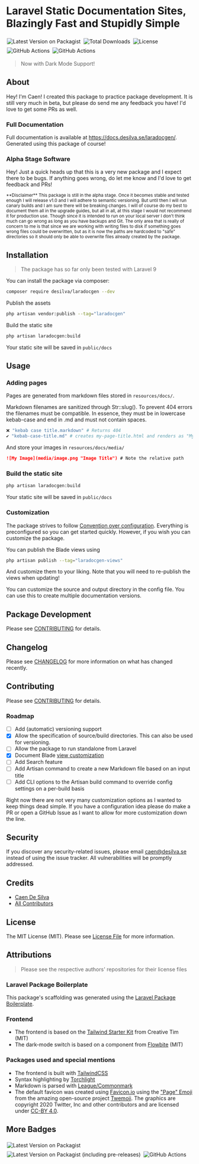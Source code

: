 # Laravel Static Documentation Sites, Blazingly Fast and Stupidly Simple

<p>
	<img style="display: inline; margin: 4px 2px;" src="https://img.shields.io/packagist/v/desilva/laradocgen" alt="Latest Version on Packagist">
	<img style="display: inline; margin: 4px 2px;" src="https://img.shields.io/packagist/dt/desilva/laradocgen" alt="Total Downloads">
	<img style="display: inline; margin: 4px 2px;" src="https://img.shields.io/packagist/l/desilva/laradocgen" alt="License">
	<img style="display: inline; margin: 4px 2px;" src="https://github.com/caendesilva/laradocgen/actions/workflows/php.yml/badge.svg" alt="GitHub Actions">
	<img style="display: inline; margin: 4px 2px;" src="https://github.com/caendesilva/Laradocgen/actions/workflows/laravel-tests.yml/badge.svg" alt="GitHub Actions">
</p>

> Now with Dark Mode Support!

## About

Hey! I'm Caen! I created this package to practice package development. It is still very much in beta, but please do send me any feedback you have! I'd love to get some PRs as well.

### Full Documentation
Full documentation is available at https://docs.desilva.se/laradocgen/. Generated using this package of course!

### Alpha Stage Software
Hey! Just a quick heads up that this is a very new package and I expect there to be bugs. If anything goes wrong, do let me know and I'd love to get feedback and PRs!

<small>
**Disclaimer**
This package is still in the alpha stage. Once it becomes stable and tested enough I will release v1.0 and I will adhere to semantic versioning. But until then I will run canary builds and I am sure there will be breaking changes. I will of course do my best to document them all in the upgrade guides, but all in all, at this stage I would not recommend it for production use. Though since it is intended to run on your local server I don't think much can go wrong as long as you have backups and Git. The only area that is really of concern to me is that since we are working with writing files to disk if something goes wrong files could be overwritten, but as it is now the paths are hardcoded to "safe" directories so it should only be able to overwrite files already created by the package.
</small>

## Installation
> The package has so far only been tested with Laravel 9

You can install the package via composer:
```bash
composer require desilva/laradocgen --dev
```

Publish the assets
```bash
php artisan vendor:publish --tag="laradocgen"
```

Build the static site
```bash
php artisan laradocgen:build
```
Your static site will be saved in `public/docs`

## Usage

### Adding pages
Pages are generated from markdown files stored in `resources/docs/`.

Markdown filenames are sanitized through Str::slug(). To prevent 404 errors the filenames must be compatible. In essence, they must be in lowercase kebab-case and end in .md and must not contain spaces.
```bash
❌ "kebab case title.markdown" # Returns 404
✔️ "kebab-case-title.md" # creates my-page-title.html and renders as "My Page Title" in the frontend
```

And store your images in `resources/docs/media/`
```markdown
![My Image](media/image.png "Image Title") # Note the relative path
```

### Build the static site
```bash
php artisan laradocgen:build
```
Your static site will be saved in `public/docs`

### Customization
The package strives to follow [Convention over configuration](https://en.wikipedia.org/wiki/Convention_over_configuration).
Everything is preconfigured so you can get started quickly. However, if you wish you can customize the package.

You can publish the Blade views using
```bash
php artisan publish --tag="laradocgen-views"
```
And customize them to your liking. Note that you will need to re-publish the views when updating!

You can customize the source and output directory in the config file.
You can use this to create multiple documentation versions.

## Package Development

Please see [CONTRIBUTING](CONTRIBUTING.md) for details.

## Changelog

Please see [CHANGELOG](CHANGELOG.md) for more information on what has changed recently.

## Contributing

Please see [CONTRIBUTING](CONTRIBUTING.md) for details.

### Roadmap
- [ ] Add (automatic) versioning support
- [x] Allow the specification of source/build directories. This can also be used for versioning.
- [ ] Allow the package to run standalone from Laravel
- [x] Document Blade [view customization](https://laravel.com/docs/9.x/packages#views)
- [ ] Add Search feature 
- [ ] Add Artisan command to create a new Markdown file based on an input title
- [ ] Add CLI options to the Artisan build command to override config settings on a per-build basis

Right now there are not very many customization options as I wanted to keep things dead simple.
If you have a configuration idea please do make a PR or open a GitHub Issue as I want to allow for more customization down the line.


## Security

If you discover any security-related issues, please email caen@desilva.se instead of using the issue tracker.
All vulnerabilities will be promptly addressed.

## Credits

-   [Caen De Silva](https://github.com/caendesilva)
-   [All Contributors](../../contributors)

## License

The MIT License (MIT). Please see [License File](LICENSE.md) for more information.

## Attributions
> Please see the respective authors' repositories for their license files

### Laravel Package Boilerplate

This package's scaffolding was generated using the [Laravel Package Boilerplate](https://laravelpackageboilerplate.com).

### Frontend

- The frontend is based on the [Tailwind Starter Kit](https://github.com/creativetimofficial/tailwind-starter-kit) from Creative Tim (MIT)
- The dark-mode switch is based on a component from [Flowbite](https://flowbite.com/docs/customize/dark-mode/) (MIT)

### Packages used and special mentions
- The frontend is built with [TailwindCSS](https://tailwindcss.com/)
- Syntax highlighting by [Torchlight](https://torchlight.dev/)
- Markdown is parsed with [League/Commonmark](https://github.com/thephpleague/commonmark)
- The default favicon was created using [Favicon.io](https://favicon.io/) using the ["Page" Emoji](https://github.com/twitter/twemoji/blob/master/assets/svg/1f4c4.svg) from the amazing open-source project [Twemoji](https://twemoji.twitter.com/). The graphics are copyright 2020 Twitter, Inc and other contributors and are licensed under [CC-BY 4.0](https://creativecommons.org/licenses/by/4.0/).


## More Badges

<p>
	<img style="display: inline; margin: 4px 2px;" src="https://img.shields.io/packagist/v/desilva/laradocgen" alt="Latest Version on Packagist">
	<img style="display: inline; margin: 4px 2px;" src="https://img.shields.io/packagist/v/desilva/laradocgen?include_prereleases" alt="Latest Version on Packagist (including pre-releases)">
	<img style="display: inline; margin: 4px 2px;" src="https://github.com/caendesilva/Laradocgen/actions/workflows/pages/pages-build-deployment/badge.svg" alt="GitHub Actions">
</p>

